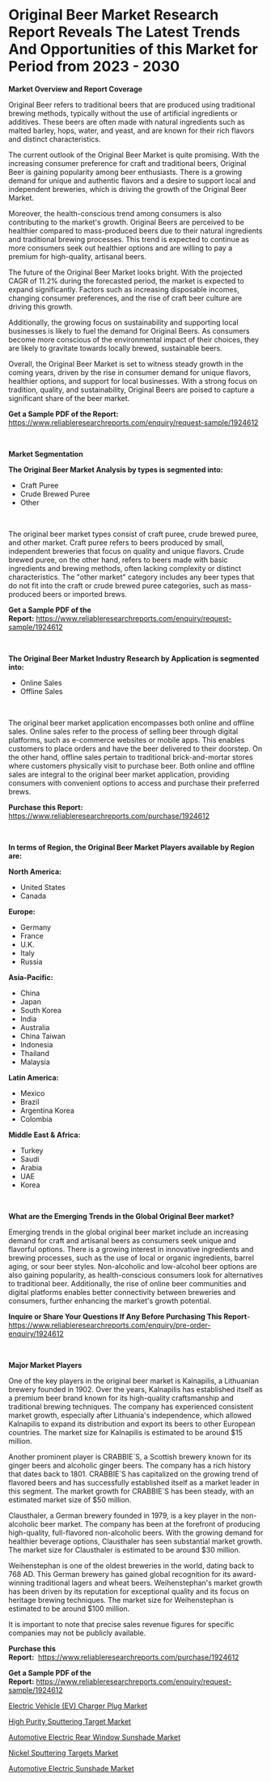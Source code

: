 <p><h1>Original Beer Market Research Report Reveals The Latest Trends And Opportunities of this Market for Period from 2023 - 2030</h1></p><p><strong>Market Overview and Report Coverage</strong></p>
<p><p>Original Beer refers to traditional beers that are produced using traditional brewing methods, typically without the use of artificial ingredients or additives. These beers are often made with natural ingredients such as malted barley, hops, water, and yeast, and are known for their rich flavors and distinct characteristics.</p><p>The current outlook of the Original Beer Market is quite promising. With the increasing consumer preference for craft and traditional beers, Original Beer is gaining popularity among beer enthusiasts. There is a growing demand for unique and authentic flavors and a desire to support local and independent breweries, which is driving the growth of the Original Beer Market.</p><p>Moreover, the health-conscious trend among consumers is also contributing to the market's growth. Original Beers are perceived to be healthier compared to mass-produced beers due to their natural ingredients and traditional brewing processes. This trend is expected to continue as more consumers seek out healthier options and are willing to pay a premium for high-quality, artisanal beers.</p><p>The future of the Original Beer Market looks bright. With the projected CAGR of 11.2% during the forecasted period, the market is expected to expand significantly. Factors such as increasing disposable incomes, changing consumer preferences, and the rise of craft beer culture are driving this growth.</p><p>Additionally, the growing focus on sustainability and supporting local businesses is likely to fuel the demand for Original Beers. As consumers become more conscious of the environmental impact of their choices, they are likely to gravitate towards locally brewed, sustainable beers.</p><p>Overall, the Original Beer Market is set to witness steady growth in the coming years, driven by the rise in consumer demand for unique flavors, healthier options, and support for local businesses. With a strong focus on tradition, quality, and sustainability, Original Beers are poised to capture a significant share of the beer market.</p></p>
<p><strong>Get a Sample PDF of the Report:</strong> <a href="https://www.reliableresearchreports.com/enquiry/request-sample/1924612">https://www.reliableresearchreports.com/enquiry/request-sample/1924612</a></p>
<p>&nbsp;</p>
<p><strong>Market Segmentation</strong></p>
<p><strong>The Original Beer Market Analysis by types is segmented into:</strong></p>
<p><ul><li>Craft Puree</li><li>Crude Brewed Puree</li><li>Other</li></ul></p>
<p>&nbsp;</p>
<p><p>The original beer market types consist of craft puree, crude brewed puree, and other market. Craft puree refers to beers produced by small, independent breweries that focus on quality and unique flavors. Crude brewed puree, on the other hand, refers to beers made with basic ingredients and brewing methods, often lacking complexity or distinct characteristics. The "other market" category includes any beer types that do not fit into the craft or crude brewed puree categories, such as mass-produced beers or imported brews.</p></p>
<p><strong>Get a Sample PDF of the Report:</strong>&nbsp;<a href="https://www.reliableresearchreports.com/enquiry/request-sample/1924612">https://www.reliableresearchreports.com/enquiry/request-sample/1924612</a></p>
<p>&nbsp;</p>
<p><strong>The Original Beer Market Industry Research by Application is segmented into:</strong></p>
<p><ul><li>Online Sales</li><li>Offline Sales</li></ul></p>
<p>&nbsp;</p>
<p><p>The original beer market application encompasses both online and offline sales. Online sales refer to the process of selling beer through digital platforms, such as e-commerce websites or mobile apps. This enables customers to place orders and have the beer delivered to their doorstep. On the other hand, offline sales pertain to traditional brick-and-mortar stores where customers physically visit to purchase beer. Both online and offline sales are integral to the original beer market application, providing consumers with convenient options to access and purchase their preferred brews.</p></p>
<p><strong>Purchase this Report:</strong>&nbsp; <a href="https://www.reliableresearchreports.com/purchase/1924612">https://www.reliableresearchreports.com/purchase/1924612</a></p>
<p>&nbsp;</p>
<p><strong>In terms of Region, the Original Beer Market Players available by Region are:</strong></p>
<p>
    <p> <strong> North America: </strong>
        <ul>
            <li>United States</li>
            <li>Canada</li>
        </ul>
        </p> 
    <p> <strong> Europe: </strong>
        <ul>
            <li>Germany</li>
            <li>France</li>
            <li>U.K.</li>
            <li>Italy</li>
            <li>Russia</li>
        </ul>
        </p> 
    <p> <strong> Asia-Pacific: </strong>
        <ul>
            <li>China</li>
            <li>Japan</li>
            <li>South Korea</li>
            <li>India</li>
            <li>Australia</li>
            <li>China Taiwan</li>
            <li>Indonesia</li>
            <li>Thailand</li>
            <li>Malaysia</li>
        </ul>
        </p> 
    <p> <strong> Latin America: </strong>
        <ul>
            <li>Mexico</li>
            <li>Brazil</li>
            <li>Argentina Korea</li>
            <li>Colombia</li>
        </ul>
        </p> 
    <p> <strong> Middle East & Africa: </strong>
        <ul>
            <li>Turkey</li>
            <li>Saudi</li>
            <li>Arabia</li>
            <li>UAE</li>
            <li>Korea</li>
        </ul>
    </p>
    </p>
<p>&nbsp;</p>
<p><strong>What are the Emerging Trends in the Global Original Beer market?</strong></p>
<p><p>Emerging trends in the global original beer market include an increasing demand for craft and artisanal beers as consumers seek unique and flavorful options. There is a growing interest in innovative ingredients and brewing processes, such as the use of local or organic ingredients, barrel aging, or sour beer styles. Non-alcoholic and low-alcohol beer options are also gaining popularity, as health-conscious consumers look for alternatives to traditional beer. Additionally, the rise of online beer communities and digital platforms enables better connectivity between breweries and consumers, further enhancing the market's growth potential.</p></p>
<p><strong>Inquire or Share Your Questions If Any Before Purchasing This Report</strong>- <a href="https://www.reliableresearchreports.com/enquiry/pre-order-enquiry/1924612">https://www.reliableresearchreports.com/enquiry/pre-order-enquiry/1924612</a></p>
<p>&nbsp;</p>
<p><strong>Major Market Players</strong></p>
<p><p>One of the key players in the original beer market is Kalnapilis, a Lithuanian brewery founded in 1902. Over the years, Kalnapilis has established itself as a premium beer brand known for its high-quality craftsmanship and traditional brewing techniques. The company has experienced consistent market growth, especially after Lithuania's independence, which allowed Kalnapilis to expand its distribution and export its beers to other European countries. The market size for Kalnapilis is estimated to be around $15 million.</p><p>Another prominent player is CRABBIE`S, a Scottish brewery known for its ginger beers and alcoholic ginger beers. The company has a rich history that dates back to 1801. CRABBIE`S has capitalized on the growing trend of flavored beers and has successfully established itself as a market leader in this segment. The market growth for CRABBIE`S has been steady, with an estimated market size of $50 million.</p><p>Clausthaler, a German brewery founded in 1979, is a key player in the non-alcoholic beer market. The company has been at the forefront of producing high-quality, full-flavored non-alcoholic beers. With the growing demand for healthier beverage options, Clausthaler has seen substantial market growth. The market size for Clausthaler is estimated to be around $30 million.</p><p>Weihenstephan is one of the oldest breweries in the world, dating back to 768 AD. This German brewery has gained global recognition for its award-winning traditional lagers and wheat beers. Weihenstephan's market growth has been driven by its reputation for exceptional quality and its focus on heritage brewing techniques. The market size for Weihenstephan is estimated to be around $100 million.</p><p>It is important to note that precise sales revenue figures for specific companies may not be publicly available.</p></p>
<p><strong>Purchase this Report:</strong>&nbsp;&nbsp;<a href="https://www.reliableresearchreports.com/purchase/1924612">https://www.reliableresearchreports.com/purchase/1924612</a></p>
<p></p>
<p><strong>Get a Sample PDF of the Report:</strong>&nbsp;<a href="https://www.reliableresearchreports.com/enquiry/request-sample/1924612">https://www.reliableresearchreports.com/enquiry/request-sample/1924612</a></p>
<p><p><a href="https://medium.com/@v4171497/electric-vehicle-ev-charger-plug-market-analysis-its-cagr-market-segmentation-and-global-7224ced05e7c">Electric Vehicle (EV) Charger Plug Market</a></p><p><a href="https://github.com/rexevange/Market-Research-Report-List-1/blob/main/high-purity-sputtering-target-market.md">High Purity Sputtering Target Market</a></p><p><a href="https://medium.com/@hotspotflipk/automotive-electric-rear-window-sunshade-market-analysis-its-cagr-market-segmentation-and-global-7fa21622ac17">Automotive Electric Rear Window Sunshade Market</a></p><p><a href="https://github.com/lilstefpacute/Market-Research-Report-List-1/blob/main/nickel-sputtering-targets-market.md">Nickel Sputtering Targets Market</a></p><p><a href="https://medium.com/@v8581137/automotive-electric-sunshade-market-focuses-on-market-share-size-and-projected-forecast-till-2030-a9f50d1189fd">Automotive Electric Sunshade Market</a></p></p>